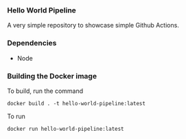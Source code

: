 ### Hello World Pipeline

A very simple repository to showcase simple Github Actions.

### Dependencies

- Node

### Building the Docker image

To build, run the command

`docker build . -t hello-world-pipeline:latest`

To run

`docker run hello-world-pipeline:latest`